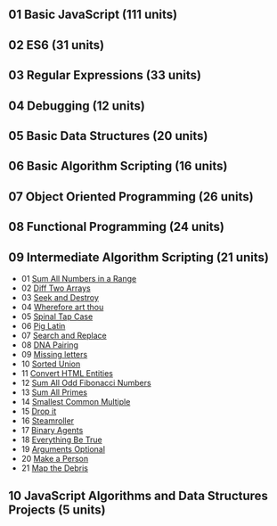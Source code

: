 ## 01 Basic JavaScript (111 units)

## 02 ES6 (31 units) 

## 03 Regular Expressions (33 units) 

## 04 Debugging (12 units)

## 05 Basic Data Structures (20 units)

## 06 Basic Algorithm Scripting (16 units)

## 07 Object Oriented Programming (26 units)

## 08 Functional Programming (24 units)

## 09 Intermediate Algorithm Scripting (21 units)

* 01 [Sum All Numbers in a Range](https://github.com/EO4wellness/T-I-L/blob/main/JavaScript/freecodecamp-exercises/09.IntermediateAlgorithmScripting/01_sum-all-numbers-in-a-range.js)
*  02 [Diff Two Arrays](https://github.com/EO4wellness/T-I-L/blob/main/JavaScript/freecodecamp-exercises/09.IntermediateAlgorithmScripting/02_diff-two-arrays.js)
*  03 [Seek and Destroy](https://github.com/EO4wellness/T-I-L/blob/main/JavaScript/freecodecamp-exercises/09.IntermediateAlgorithmScripting/03_seek-and-destroy.js)
*  04 [Wherefore art thou](https://github.com/EO4wellness/T-I-L/blob/main/JavaScript/freecodecamp-exercises/09.IntermediateAlgorithmScripting/04_wherefore-art-thou.js)
*  05 [Spinal Tap Case](#)
*  06 [Pig Latin](#)
*  07 [Search and Replace](#)
*  08 [DNA Pairing](#)
*  09 [Missing letters](#)
*  10 [Sorted Union](#)
*  11 [Convert HTML Entities](#)
*  12 [Sum All Odd Fibonacci Numbers](#)
*  13 [Sum All Primes](#)
*  14 [Smallest Common Multiple](#)
*  15 [Drop it](#)
*  16 [Steamroller](#)
*  17 [Binary Agents](#)
*  18 [Everything Be True](#)
*  19 [Arguments Optional](#)
*  20 [Make a Person](#)
*  21 [Map the Debris](#)
	

## 10 JavaScript Algorithms and Data Structures Projects (5 units) 

